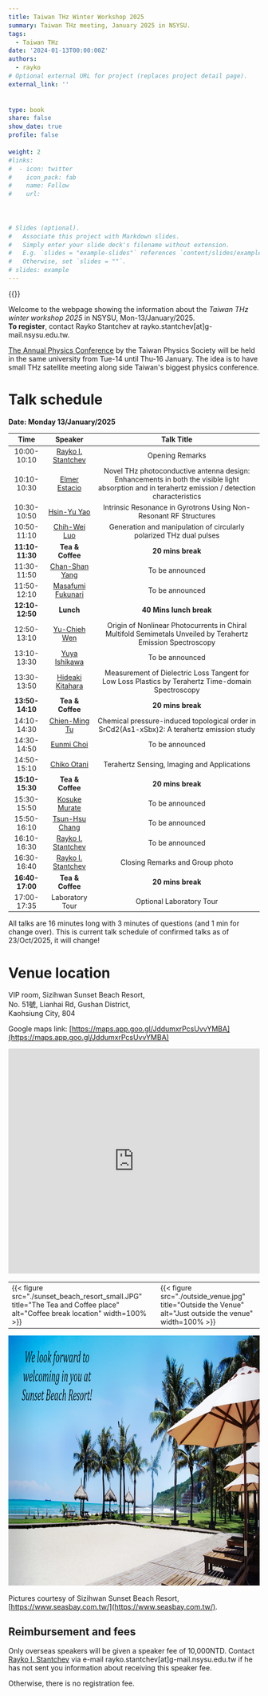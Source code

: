 ```yaml
---
title: Taiwan THz Winter Workshop 2025
summary: Taiwan THz meeting, January 2025 in NSYSU.
tags:
  - Taiwan THz
date: '2024-01-13T00:00:00Z'
authors:
  - rayko
# Optional external URL for project (replaces project detail page).
external_link: ''


type: book
share: false
show_date: true
profile: false

weight: 2
#links:
#  - icon: twitter
#    icon_pack: fab
#    name: Follow
#    url: 



# Slides (optional).
#   Associate this project with Markdown slides.
#   Simply enter your slide deck's filename without extension.
#   E.g. `slides = "example-slides"` references `content/slides/example-slides.md`.
#   Otherwise, set `slides = ""`.
# slides: example
---
```


{{<toc hide_on="xl">}}

Welcome to the webpage showing the information about the *Taiwan THz winter workshop 2025* in NSYSU, Mon-13/January/2025. 
<br>**To register**, contact Rayko Stantchev at rayko.stantchev[at]g-mail.nsysu.edu.tw.

[The Annual Physics Conference](https://tps2025.conf.tw/site/page.aspx?pid=901&sid=1600&lang=en) by the Taiwan Physics Society will be held in the same university from Tue-14 until Thu-16 January. The idea is to have small THz satellite meeting along side Taiwan's biggest physics conference. 


# Talk schedule
**Date: Monday 13/January/2025**


| Time  | Speaker  | Talk Title |
|:---------:|:---------:|:---------:|
| 10:00-10:10 | [Rayko I. Stantchev](/author/rayko-ivanov-stantchev) | Opening Remarks | 
| 10:10-10:30 | [ Elmer Estacio ](https://nip.upd.edu.ph/profiles/elmer-s-estacio/) | Novel THz photoconductive antenna design:  Enhancements in both the visible light absorption and in terahertz emission / detection characteristics | 
| 10:30-10:50 | [ Hsin-Yu Yao ](https://physics.ccu.edu.tw/p/404-1077-33740.php?Lang=zh-tw) | Intrinsic Resonance in Gyrotrons Using Non-Resonant RF Structures | 
| 10:50-11:10 | [ Chih-Wei Luo ](https://udllab.web.nycu.edu.tw/professor/) | Generation and manipulation of circularly polarized THz dual pulses | 
| **11:10-11:30** | **Tea & Coffee** | **20 mins break** | 
| 11:30-11:50 | [ Chan-Shan Yang ](https://sites.google.com/view/units-lab/Home?authuser=0) |  To be announced  | 
| 11:50-12:10 | [ Masafumi Fukunari ](https://r-info.ad.u-fukui.ac.jp/Profiles/30/0002988/profile.html?lang=en) |  To be announced  | 
| **12:10-12:50** | **Lunch** | **40 Mins lunch break** | 
| 12:50-13:10 | [ Yu-Chieh Wen ](https://www.phys.sinica.edu.tw/~optical/index_e.php?p=groupLeader_e) | Origin of Nonlinear Photocurrents in Chiral Multifold Semimetals Unveiled by Terahertz Emission Spectroscopy | 
| 13:10-13:30 | [ Yuya Ishikawa ](https://r-info.ad.u-fukui.ac.jp/Profiles/30/0002976/profile.html?lang=en) |  To be announced  | 
| 13:30-13:50 | [ Hideaki Kitahara ](https://r-info.ad.u-fukui.ac.jp/Profiles/30/0002981/profile.html?lang=en) | Measurement of Dielectric Loss Tangent for Low Loss Plastics by Terahertz Time-domain Spectroscopy | 
| **13:50-14:10** | **Tea & Coffee** | **20 mins break** | 
| 14:10-14:30 | [ Chien-Ming Tu ](https://ep.nycu.edu.tw/en/faculty_info/%E6%9D%9C%E5%BB%BA%E6%98%8E/) | Chemical pressure-induced topological order in SrCd2(As1-xSbx)2: A terahertz emission study | 
| 14:30-14:50 | [ Eunmi Choi ](https://emchoi.unist.ac.kr/?page_id=8) |  To be announced  | 
| 14:50-15:10 | [ Chiko Otani ](https://www.riken.jp/en/research/labs/rap/thz_sens_imag/index.html) | Terahertz Sensing, Imaging and Applications | 
| **15:10-15:30** | **Tea & Coffee** | **20 mins break** | 
| 15:30-15:50 | [ Kosuke Murate ](https://profs.provost.nagoya-u.ac.jp/html/100010133_en.html) |  To be announced  | 
| 15:50-16:10 | [Tsun-Hsu Chang](https://khub.nthu.edu.tw/researcherProfile?uuid=25774CEE-118E-4316-934A-8FC573E0BF44) |  To be announced | 
| 16:10-16:30 | [Rayko I. Stantchev](/author/rayko-ivanov-stantchev) | To be announced | 
| 16:30-16:40 | [Rayko I. Stantchev](/author/rayko-ivanov-stantchev) | Closing Remarks and Group photo | 
| **16:40-17:00** | **Tea & Coffee** | **20 mins break** | 
| 17:00-17:35 | Laboratory Tour | Optional Laboratory Tour | 

 





All talks are 16 minutes long with 3 minutes of questions (and 1 min for change over).
This is current talk schedule of confirmed talks as of 23/Oct/2025, it will change!







# Venue location

VIP room, Sizihwan Sunset Beach Resort, <br>
No. 51號, Lianhai Rd, Gushan District, <br>
Kaohsiung City, 804 <br>

Google maps link: [https://maps.app.goo.gl/JddumxrPcsUvvYMBA](https://maps.app.goo.gl/JddumxrPcsUvvYMBA)

<iframe class="map" src="https://www.google.com/maps/embed?pb=!1m18!1m12!1m3!1d3682.7751381598337!2d120.26219631095239!3d22.624870630966807!2m3!1f0!2f0!3f0!3m2!1i1024!2i768!4f13.1!3m3!1m2!1s0x346e0408391921ab%3A0xa2079f8580985bf2!2sSunset%20Beach%20Resort!5e0!3m2!1sen!2stw!4v1714029123518!5m2!1sen!2stw" width="100%" height="450px" style="border:0;" loading="lazy" referrerpolicy="no-referrer-when-downgrade"></iframe>

<table class="table2">
<tr>
  <td>{{< figure src="./sunset_beach_resort_small.JPG" title="The Tea and Coffee place" alt="Coffee break location" width=100% >}} </td>
  <td>{{< figure src="./outside_venue.jpg" title="Outside the Venue" alt="Just outside the venue" width=100% >}} </td>
</tr>

</table>


<img src="./we_welcome_banner_text.jpg" width="100%" height="500" class="reveal">

Pictures courtesy of Sizihwan Sunset Beach Resort, [https://www.seasbay.com.tw/](https://www.seasbay.com.tw/).


## Reimbursement and fees

Only overseas speakers will be given a speaker fee of 10,000NTD. Contact [Rayko I. Stantchev](/author/rayko-ivanov-stantchev) via e-mail rayko.stantchev[at]g-mail.nsysu.edu.tw if he has not sent you information about receiving this speaker fee.


Otherwise, there is no registration fee.